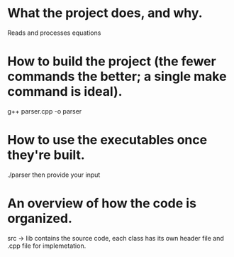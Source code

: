 # What the project does, and why.

Reads and processes equations

# How to build the project (the fewer commands the better; a single make command is ideal).

g++ parser.cpp -o parser


# How to use the executables once they're built.

./parser then provide your input

# An overview of how the code is organized.

src -> lib contains the source code, each class has its own header file and .cpp file for implemetation.
